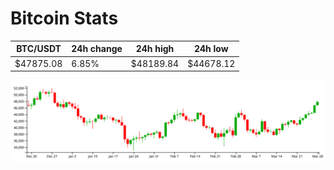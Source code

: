 # Bitcoin Stats

BTC/USDT|24h change|24h high|24h low|
|---|---|---|---|
|$47875.08|6.85%|$48189.84|$44678.12|

<img src="./chart.svg">
